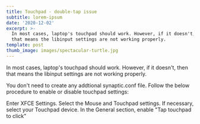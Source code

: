 ```yaml
---
title: Touchpad - double-tap issue
subtitle: lorem-ipsum
date: '2020-12-02'
excerpt: >-
  In most cases, laptop's touchpad should work. However, if it doesn't, then
  that means the libinput settings are not working properly.
template: post
thumb_image: images/spectacular-turtle.jpg
---
```

In most cases, laptop's touchpad should work. However, if it doesn't, then that means the libinput settings are not working properly.

You don't need to create any addtional synaptic.conf file. Follow the below procedure to enable or disable touchpad settings:

Enter XFCE Settings.
Select the Mouse and Touchpad settings.
If necessary, select your Touchpad device.
In the General section, enable "Tap touchpad to click"